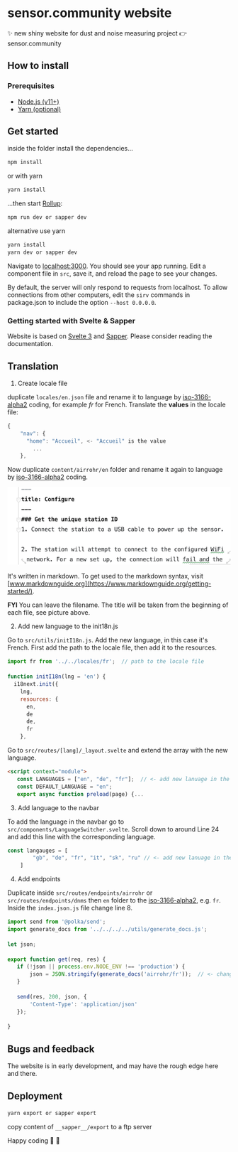 # sensor.community website

:sparkles: new shiny website for dust and noise measuring project :point_right: sensor.community

## How to install
### Prerequisites

* [Node.js (v11+)](https://nodejs.org/)
* [Yarn (optional)](yarnpkg.com)

## Get started

inside the folder install the dependencies...

```bash
npm install
```

or with yarn

```bash
yarn install
```

...then start [Rollup](https://rollupjs.org):

```bash
npm run dev or sapper dev
```

alternative use yarn
```bash
yarn install
yarn dev or sapper dev
```

Navigate to [localhost:3000](http://localhost:3000). 
You should see your app running. Edit a component file in `src`, save it, and reload the page to see your changes.

By default, the server will only respond to requests from localhost. To allow connections from other computers, edit the `sirv` commands in package.json to include the option `--host 0.0.0.0`.

### Getting started with Svelte & Sapper
Website is based on [Svelte 3](https://svelte.dev) and [Sapper](https://sapper.svelte.dev).
Please consider reading the documentation.

## Translation

1. Create locale file

duplicate `locales/en.json` file and rename it to language by [iso-3166-alpha2](https://en.wikipedia.org/wiki/ISO_3166-1) coding, for example *fr* for French.
Translate the **values** in the locale file:
```javascript
{
    "nav": {
      "home": "Accueil", <- "Accueil" is the value
        ...
    },
```

Now duplicate `content/airrohr/en` folder and rename it again to language by [iso-3166-alpha2](https://en.wikipedia.org/wiki/ISO_3166-1) coding.

![assembly guide](assembly-guide-markdown.png)

It's written in markdown. To get used to the markdown syntax, visit [www.markdownguide.org](https://www.markdownguide.org/getting-started/).

**FYI** You can leave the filename. The title will be taken from the beginning of each file, see picture above.

2. Add new language to the init18n.js

Go to `src/utils/initI18n.js`. Add the new language, in this case it's French.
First add the path to the locale file, then add it to the resources.

```javascript
import fr from '../../locales/fr';  // path to the locale file

function initI18n(lng = 'en') {
  i18next.init({
    lng,
    resources: {
      en,
      de
      de,
      fr
    },
```

 Go to `src/routes/[lang]/_layout.svelte`  and extend the array with the new language.
 ```html
<script context="module">
    const LANGUAGES = ["en", "de", "fr"];  // <- add new lanuage in the array
    const DEFAULT_LANGUAGE = "en";
    export async function preload(page) {...
```

3. Add language to the navbar

To add the language in the navbar go to `src/components/LanguageSwitcher.svelte`. Scroll down to around Line 24 and add this line with the corresponding language.

```javascript
const langauges = [
        "gb", "de", "fr", "it", "sk", "ru" // <- add new lanuage in the array
    ]
```

4. Add endpoints

 Duplicate inside `src/routes/endpoints/airrohr` or `src/routes/endpoints/dnms`  then `en` folder to the [iso-3166-alpha2](https://en.wikipedia.org/wiki/ISO_3166-1), e.g. `fr`. Inside the `index.json.js` file change line 8.
 
 ````javascript
import send from '@polka/send';
import generate_docs from '../../../../utils/generate_docs.js';

let json;

export function get(req, res) {
    if (!json || process.env.NODE_ENV !== 'production') {
        json = JSON.stringify(generate_docs('airrohr/fr'));  // <- change the lanuage iso-code 
    }

    send(res, 200, json, {
        'Content-Type': 'application/json'
    });
	
}

````


## Bugs and feedback
The website is in early development, and may have the rough edge here and there. 

## Deployment
```bash
yarn export or sapper export
```

copy content of `__sapper__/export` to a ftp server

Happy coding :tada: :raised_hands: